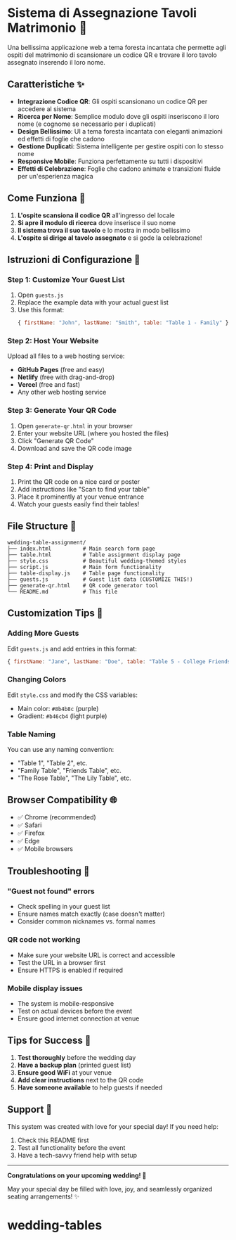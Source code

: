 # Sistema di Assegnazione Tavoli Matrimonio 🌳

Una bellissima applicazione web a tema foresta incantata che permette agli ospiti del matrimonio di scansionare un codice QR e trovare il loro tavolo assegnato inserendo il loro nome.

## Caratteristiche ✨

- **Integrazione Codice QR**: Gli ospiti scansionano un codice QR per accedere al sistema
- **Ricerca per Nome**: Semplice modulo dove gli ospiti inseriscono il loro nome (e cognome se necessario per i duplicati)
- **Design Bellissimo**: UI a tema foresta incantata con eleganti animazioni ed effetti di foglie che cadono
- **Gestione Duplicati**: Sistema intelligente per gestire ospiti con lo stesso nome
- **Responsive Mobile**: Funziona perfettamente su tutti i dispositivi
- **Effetti di Celebrazione**: Foglie che cadono animate e transizioni fluide per un'esperienza magica

## Come Funziona 🎯

1. **L'ospite scansiona il codice QR** all'ingresso del locale
2. **Si apre il modulo di ricerca** dove inserisce il suo nome
3. **Il sistema trova il suo tavolo** e lo mostra in modo bellissimo
4. **L'ospite si dirige al tavolo assegnato** e si gode la celebrazione!

## Istruzioni di Configurazione 🚀

### Step 1: Customize Your Guest List

1. Open `guests.js`
2. Replace the example data with your actual guest list
3. Use this format:
   ```javascript
   { firstName: "John", lastName: "Smith", table: "Table 1 - Family" }
   ```

### Step 2: Host Your Website

Upload all files to a web hosting service:

- **GitHub Pages** (free and easy)
- **Netlify** (free with drag-and-drop)
- **Vercel** (free and fast)
- Any other web hosting service

### Step 3: Generate Your QR Code

1. Open `generate-qr.html` in your browser
2. Enter your website URL (where you hosted the files)
3. Click "Generate QR Code"
4. Download and save the QR code image

### Step 4: Print and Display

1. Print the QR code on a nice card or poster
2. Add instructions like "Scan to find your table"
3. Place it prominently at your venue entrance
4. Watch your guests easily find their tables!

## File Structure 📁

```
wedding-table-assignment/
├── index.html          # Main search form page
├── table.html          # Table assignment display page
├── style.css           # Beautiful wedding-themed styles
├── script.js           # Main form functionality
├── table-display.js    # Table page functionality
├── guests.js           # Guest list data (CUSTOMIZE THIS!)
├── generate-qr.html    # QR code generator tool
└── README.md           # This file
```

## Customization Tips 🎨

### Adding More Guests

Edit `guests.js` and add entries in this format:

```javascript
{ firstName: "Jane", lastName: "Doe", table: "Table 5 - College Friends" }
```

### Changing Colors

Edit `style.css` and modify the CSS variables:

- Main color: `#8b4b8c` (purple)
- Gradient: `#b46cb4` (light purple)

### Table Naming

You can use any naming convention:

- "Table 1", "Table 2", etc.
- "Family Table", "Friends Table", etc.
- "The Rose Table", "The Lily Table", etc.

## Browser Compatibility 🌐

- ✅ Chrome (recommended)
- ✅ Safari
- ✅ Firefox
- ✅ Edge
- ✅ Mobile browsers

## Troubleshooting 🔧

### "Guest not found" errors

- Check spelling in your guest list
- Ensure names match exactly (case doesn't matter)
- Consider common nicknames vs. formal names

### QR code not working

- Make sure your website URL is correct and accessible
- Test the URL in a browser first
- Ensure HTTPS is enabled if required

### Mobile display issues

- The system is mobile-responsive
- Test on actual devices before the event
- Ensure good internet connection at venue

## Tips for Success 🎉

1. **Test thoroughly** before the wedding day
2. **Have a backup plan** (printed guest list)
3. **Ensure good WiFi** at your venue
4. **Add clear instructions** next to the QR code
5. **Have someone available** to help guests if needed

## Support 💝

This system was created with love for your special day! If you need help:

1. Check this README first
2. Test all functionality before the event
3. Have a tech-savvy friend help with setup

---

**Congratulations on your upcoming wedding! 🥂**

May your special day be filled with love, joy, and seamlessly organized seating arrangements! ✨

# wedding-tables
